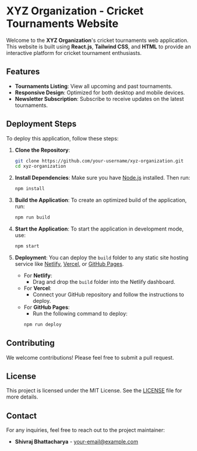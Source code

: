 # XYZ Organization - Cricket Tournaments Website

Welcome to the **XYZ Organization**'s cricket tournaments web application. This website is built using **React.js**, **Tailwind CSS**, and **HTML** to provide an interactive platform for cricket tournament enthusiasts.

## Features

- **Tournaments Listing**: View all upcoming and past tournaments.
- **Responsive Design**: Optimized for both desktop and mobile devices.
- **Newsletter Subscription**: Subscribe to receive updates on the latest tournaments.

## Deployment Steps

To deploy this application, follow these steps:

1. **Clone the Repository**:
   ```bash
   git clone https://github.com/your-username/xyz-organization.git
   cd xyz-organization
   ```

2. **Install Dependencies**:
   Make sure you have [Node.js](https://nodejs.org/) installed. Then run:
   ```bash
   npm install
   ```

3. **Build the Application**:
   To create an optimized build of the application, run:
   ```bash
   npm run build
   ```

4. **Start the Application**:
   To start the application in development mode, use:
   ```bash
   npm start
   ```

5. **Deployment**:
   You can deploy the `build` folder to any static site hosting service like [Netlify](https://www.netlify.com/), [Vercel](https://vercel.com/), or [GitHub Pages](https://pages.github.com/).

   - For **Netlify**:
     - Drag and drop the `build` folder into the Netlify dashboard.
   - For **Vercel**:
     - Connect your GitHub repository and follow the instructions to deploy.
   - For **GitHub Pages**:
     - Run the following command to deploy:
     ```bash
     npm run deploy
     ```

## Contributing

We welcome contributions! Please feel free to submit a pull request.

## License

This project is licensed under the MIT License. See the [LICENSE](LICENSE) file for more details.

## Contact

For any inquiries, feel free to reach out to the project maintainer:
- **Shivraj Bhattacharya** - [your-email@example.com](mailto:your-email@example.com)
